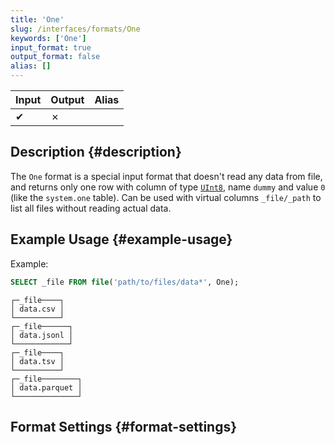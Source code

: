 ```yaml
---
title: 'One'
slug: /interfaces/formats/One
keywords: ['One']
input_format: true
output_format: false
alias: []
---
```



| Input | Output | Alias |
|-------|--------|-------|
| ✔     | ✗      |       |

## Description {#description}

The `One` format is a special input format that doesn't read any data from file, and returns only one row with column of type [`UInt8`](../../sql-reference/data-types/int-uint.md), name `dummy` and value `0` (like the `system.one` table).
Can be used with virtual columns `_file/_path`  to list all files without reading actual data.

## Example Usage {#example-usage}

Example:

```sql title="Query"
SELECT _file FROM file('path/to/files/data*', One);
```

```text title="Response"
┌─_file────┐
│ data.csv │
└──────────┘
┌─_file──────┐
│ data.jsonl │
└────────────┘
┌─_file────┐
│ data.tsv │
└──────────┘
┌─_file────────┐
│ data.parquet │
└──────────────┘
```

## Format Settings {#format-settings}